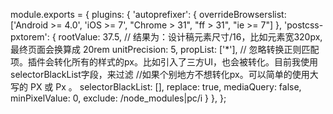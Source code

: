 module.exports = {
  plugins: {
    'autoprefixer': {
      overrideBrowserslist: ['Android >= 4.0', 'iOS >= 7', "Chrome > 31", "ff > 31", "ie >= 7"]
    },
    'postcss-pxtorem': {
      rootValue: 37.5, // 结果为：设计稿元素尺寸/16，比如元素宽320px,最终页面会换算成 20rem
      unitPrecision: 5,
      propList: ['*'],
      // 忽略转换正则匹配项。插件会转化所有的样式的px。比如引入了三方UI，也会被转化。目前我使用 selectorBlackList字段，来过滤
      //如果个别地方不想转化px。可以简单的使用大写的 PX 或 Px 。
      selectorBlackList: [],
      replace: true,
      mediaQuery: false,
      minPixelValue: 0,
      exclude: /node_modules|pc/i
    }
  },
};
